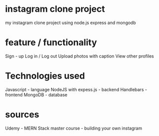 # instagram clone project
my instagram clone project using node.js express and mongodb
# feature / functionality
Sign - up
Log in / Log out
Upload photos with caption
View other profiles

# Technologies used
Javascript - language
NodeJS with expess.js - backend
Handlebars - frontend
MongoDB - database

# sources
Udemy - MERN Stack master course - building your own instagram